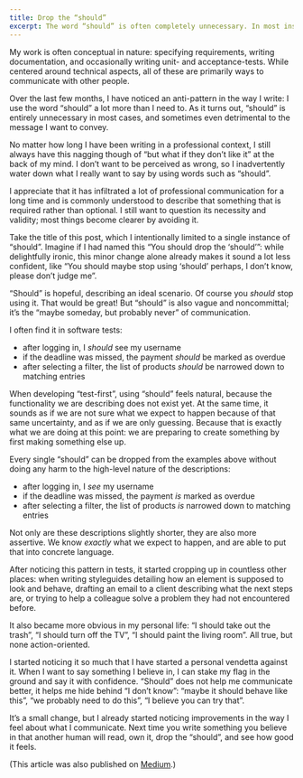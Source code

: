 ```yaml
---
title: Drop the “should”
excerpt: The word “should” is often completely unnecessary. In most instances, it can be avoided entirely, which leads to clearer and more assertive language.
---
```

My work is often conceptual in nature: specifying requirements, writing documentation, and occasionally writing unit- and acceptance-tests. While centered around technical aspects, all of these are primarily ways to communicate with other people.

Over the last few months, I have noticed an anti-pattern in the way I write: I use the word “should” a lot more than I need to. As it turns out, “should” is entirely unnecessary in most cases, and sometimes even detrimental to the message I want to convey.

No matter how long I have been writing in a professional context, I still always have this nagging though of “but what if they don’t like it” at the back of my mind. I don’t want to be perceived as wrong, so I inadvertently water down what I really want to say by using words such as “should”.

I appreciate that it has infiltrated a lot of professional communication for a long time and is commonly understood to describe that something that is required rather than optional. I still want to question its necessity and validity; most things become clearer by avoiding it.

Take the title of this post, which I intentionally limited to a single instance of “should”. Imagine if I had named this “You should drop the ‘should’”: while delightfully ironic, this minor change alone already makes it sound a lot less confident, like “You should maybe stop using ‘should’ perhaps, I don’t know, please don’t judge me”.

“Should” is hopeful, describing an ideal scenario. Of course you *should* stop using it. That would be great! But “should” is also vague and noncommittal; it’s the “maybe someday, but probably never” of communication.

I often find it in software tests:

- after logging in, I *should* see my username
- if the deadline was missed, the payment *should* be marked as overdue
- after selecting a filter, the list of products *should* be narrowed down to matching entries

When developing “test-first”, using “should” feels natural, because the functionality we are describing does not exist yet. At the same time, it sounds as if we are not sure what we expect to happen because of that same uncertainty, and as if we are only guessing. Because that is exactly what we are doing at this point: we are preparing to create something by first making something else up.

Every single “should” can be dropped from the examples above without doing any harm to the high-level nature of the descriptions:

- after logging in, I *see* my username
- if the deadline was missed, the payment *is* marked as overdue
- after selecting a filter, the list of products *is* narrowed down to matching entries

Not only are these descriptions slightly shorter, they are also more assertive. We know *exactly* what we expect to happen, and are able to put that into concrete language.

After noticing this pattern in tests, it started cropping up in countless other places: when writing styleguides detailing how an element is supposed to look and behave, drafting an email to a client describing what the next steps are, or trying to help a colleague solve a problem they had not encountered before.

It also became more obvious in my personal life: “I should take out the trash”, “I should turn off the TV”, “I should paint the living room”. All true, but none action-oriented.

I started noticing it so much that I have started a personal vendetta against it. When I want to say something I believe in, I can stake my flag in the ground and say it with confidence. “Should” does not help me communicate better, it helps me hide behind “I don’t know”: “maybe it should behave like this”, “we probably need to do this”, “I believe you can try that”.

It’s a small change, but I already started noticing improvements in the way I feel about what I communicate. Next time you write something you believe in that another human will read, own it, drop the “should”, and see how good it feels.

(This article was also published on [Medium](https://medium.com/@soverydom/drop-the-should-9e6c9c0219cb).)